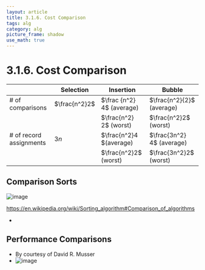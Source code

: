 ```yaml
---
layout: article
title: 3.1.6. Cost Comparison
tags: alg
category: alg
picture_frame: shadow
use_math: true
---
```


# 3.1.6. Cost Comparison

|                         | Selection     | Insertion                  | Bubble          |
| ----------------------- | ------------- | -------------------------- | --------------- |
| # of comparisons        | $\frac{n^2}2$ | $\frac {n^2} 4$ (average) | $\frac{n^2}{2}$ (average)  |
|                         |               | $\frac{n^2} 2$ (worst)    | $\frac{n^2}2$ (worst)    |
| # of record assignments | $3n$          | $\frac{n^2}4 $(average)             | $\frac{3n^2} 4$ (average) |
|                         |               | $\frac{n^2}2$ (worst)               | $\frac{3n^2}2$ (worst)   |

## Comparison Sorts

![image](https://user-images.githubusercontent.com/46957634/122667080-f9005380-d1eb-11eb-8e13-b6d1753611ad.png)

https://en.wikipedia.org/wiki/Sorting_algorithm#Comparison_of_algorithms

- 

## Performance Comparisons

- By courtesy of David R. Musser
- ![image](https://user-images.githubusercontent.com/46957634/122667328-3ca78d00-d1ed-11eb-8f27-71a4578f1589.png)

